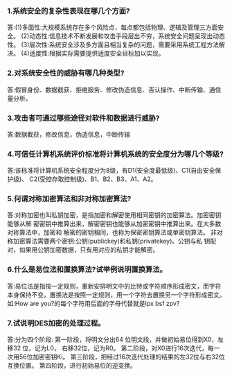 ### 1.系统安全的复杂性表现在哪几个方面?
答:(1)多面性:大规模系统存在多个风险点，每点都包括物理、逻辑及管理三方面安全。
(2)动态性:信息技术不断发展和攻击手段层出不穷，系统安全问题呈现出动态性。
(3)层次性:系统安全涉及多方面且相当复杂的问题，需要采用系统工程方法解决。
(4)适度性:根据实际需要提供适度安全目标加以实现。

### 2.对系统安全性的威胁有哪几种类型?
答:假冒身份、数据截获、拒绝服务、修改伪造信息、否认操作、中断传输、通信量分析。

### 3.攻击者可通过哪些途径对软件和数据进行威胁?
答:数据截获，修改信息，伪造信息，中断传输

### 4.可信任计算机系统评价标准将计算机系统的安全度分为哪几个等级?
答:该标准将计算机系统安全程度分为8级，有D1(安全度最低级)、C1(自由安全保护级)、
C2(受控存取控制级)、B1、B2、B3、A1、A2。

### 5.何谓对称加密算法和非对称加密算法?
答:对称加密也叫私钥加密，是指加密和解密使用相同密钥的加密算法。加密密钥能够从解
密密钥中推算出来，解密密钥也能够从加密密钥中推算出来。在大多数对称算法中，加密和
解密的密钥相同，也称为保密密钥算法或单密钥算法。
非对称加密算法需要两个密钥:公钥(publickey)和私钥(privatekey)。公钥与私
钥配对，如果用公钥加密数据，只有用对应的私钥才能解密。

### 6.什么是易位法和置换算法?试举例说明置换算法。
答:易位法是指按一定规则，重新安排明文中的比特或字符顺序形成密文，而字符本身保持不变。置换法是按照一定规则，用一个字符去置换另一个字符形成密文。 如:How are you?的每个字符用后面的字母代替就是Ipx bsf zpv?

### 7.试说明DES加密的处理过程。
答:分为四个阶段:
第一阶段，将明文分出64 位明文段，并做初始易位得到X0，左移32 位，记为L0， 右移32位，记为R0。
第二阶段，对X0进行16次迭代，每一次用56位加密密钥Ki。 
第三阶段，把经过16次迭代处理的结果的左32位与右32位互换位置。 
第四阶段，进行初始易位的逆变换。
